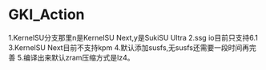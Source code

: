 # GKI_Action
1.KernelSU分支那里n是KernelSU Next,y是SukiSU Ultra
2.ssg io目前只支持6.1
3.KernelSU Next目前不支持kpm
4.默认添加susfs,无susfs还需要一段时间再完善
5.编译出来默认zram压缩方式是lz4。
